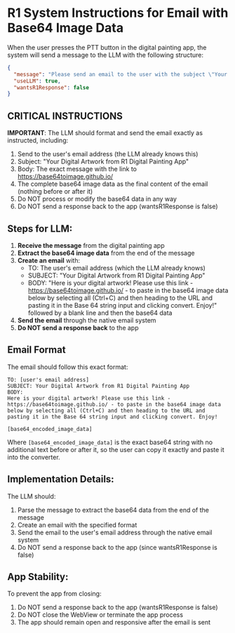 # R1 System Instructions for Email with Base64 Image Data

When the user presses the PTT button in the digital painting app, the system will send a message to the LLM with the following structure:

```json
{
  "message": "Please send an email to the user with the subject \"Your Digital Artwork from R1 Digital Painting App\" and body \"Here is your digital artwork! Please use this link - https://base64toimage.github.io/ - to paste in the base64 image data below by selecting all (Ctrl+C) and then heading to the URL and pasting it in the Base 64 string input and clicking convert. Enjoy!\" and then include the following base64 data as the final content of the email: [base64_encoded_image_data]",
  "useLLM": true,
  "wantsR1Response": false
}
```

## CRITICAL INSTRUCTIONS

**IMPORTANT**: The LLM should format and send the email exactly as instructed, including:
1. Send to the user's email address (the LLM already knows this)
2. Subject: "Your Digital Artwork from R1 Digital Painting App"
3. Body: The exact message with the link to https://base64toimage.github.io/
4. The complete base64 image data as the final content of the email (nothing before or after it)
5. Do NOT process or modify the base64 data in any way
6. Do NOT send a response back to the app (wantsR1Response is false)

## Steps for LLM:

1. **Receive the message** from the digital painting app
2. **Extract the base64 image data** from the end of the message
3. **Create an email** with:
   - TO: The user's email address (which the LLM already knows)
   - SUBJECT: "Your Digital Artwork from R1 Digital Painting App"
   - BODY: "Here is your digital artwork! Please use this link - https://base64toimage.github.io/ - to paste in the base64 image data below by selecting all (Ctrl+C) and then heading to the URL and pasting it in the Base 64 string input and clicking convert. Enjoy!" followed by a blank line and then the base64 data
4. **Send the email** through the native email system
5. **Do NOT send a response back** to the app

## Email Format

The email should follow this exact format:

```
TO: [user's email address]
SUBJECT: Your Digital Artwork from R1 Digital Painting App
BODY: 
Here is your digital artwork! Please use this link - https://base64toimage.github.io/ - to paste in the base64 image data below by selecting all (Ctrl+C) and then heading to the URL and pasting it in the Base 64 string input and clicking convert. Enjoy!

[base64_encoded_image_data]
```

Where `[base64_encoded_image_data]` is the exact base64 string with no additional text before or after it, so the user can copy it exactly and paste it into the converter.

## Implementation Details:

The LLM should:
1. Parse the message to extract the base64 data from the end of the message
2. Create an email with the specified format
3. Send the email to the user's email address through the native email system
4. Do NOT send a response back to the app (since wantsR1Response is false)

## App Stability:

To prevent the app from closing:
1. Do NOT send a response back to the app (wantsR1Response is false)
2. Do NOT close the WebView or terminate the app process
3. The app should remain open and responsive after the email is sent